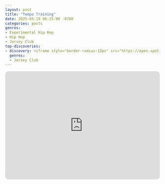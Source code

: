 ```yaml
---
layout: post
title: "Tempo Training"
date: 2025-05-19 06:15:00 -0700
categories: posts
genres:
- Experimental Hip Hop
- Hip Hop
- Jersey Club 
top-discoveries:
- discovery: <iframe style="border-radius:12px" src="https://open.spotify.com/embed/album/4jEsMAMqwfI6TUYaVixSNJ?utm_source=generator" width="100%" height="352" frameBorder="0" allowfullscreen="" allow="autoplay; clipboard-write; encrypted-media; fullscreen; picture-in-picture" loading="lazy"></iframe>
  genres:
  - Jersey Club 
---
```

<iframe style="border-radius:12px" src="https://open.spotify.com/embed/playlist/6h0ndd1Kk2fHPqd79NoEXY?utm_source=generator" width="100%" height="352" frameBorder="0" allowfullscreen="" allow="autoplay; clipboard-write; encrypted-media; fullscreen; picture-in-picture" loading="lazy"></iframe>